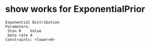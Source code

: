 # show works for ExponentialPrior

    Exponential Distribution
    Parameters:
     Stan R    Value
     beta rate 4    
    Constraints: <lower=0>

